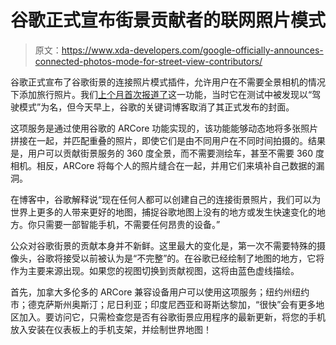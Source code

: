 # 谷歌正式宣布街景贡献者的联网照片模式

> 原文：<https://www.xda-developers.com/google-officially-announces-connected-photos-mode-for-street-view-contributors/>

谷歌正式宣布了谷歌街景的连接照片模式插件，允许用户在不需要全景相机的情况下添加旅行照片。我们[上个月首次报道了](https://www.xda-developers.com/google-street-view-driving-no-360-camera/)这一功能，当时它在测试中被发现以“驾驶模式”为名，但今天早上，谷歌的关键词博客取消了其正式发布的封面。

这项服务是通过使用谷歌的 ARCore 功能实现的，该功能能够动态地将多张照片拼接在一起，并匹配重叠的照片，即使它们是由不同用户在不同时间拍摄的。结果是，用户可以贡献街景服务的 360 度全景，而不需要测绘车，甚至不需要 360 度相机。相反，ARCore 将每个人的照片缝合在一起，并用它们来填补自己数据的漏洞。

在博客中，谷歌解释说“现在任何人都可以创建自己的连接街景照片，我们可以为世界上更多的人带来更好的地图，捕捉谷歌地图上没有的地方或发生快速变化的地方。你只需要一部智能手机，不需要任何昂贵的设备。”

公众对谷歌街景的贡献本身并不新鲜。这里最大的变化是，第一次不需要特殊的摄像头，谷歌将接受以前被认为是“不完整”的。在谷歌已经绘制了地图的地方，它将作为主要来源出现。如果您的视图切换到贡献视图，这将由蓝色虚线描绘。

首先，加拿大多伦多的 ARCore 兼容设备用户可以使用这项服务；纽约州纽约市；德克萨斯州奥斯汀；尼日利亚；印度尼西亚和哥斯达黎加，“很快”会有更多地区加入。要访问它，只需检查您是否有谷歌街景应用程序的最新更新，将您的手机放入安装在仪表板上的手机支架，并绘制世界地图！